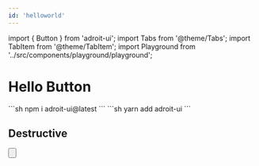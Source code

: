 ```yaml
---
id: 'helloworld'
---
```

import { Button } from 'adroit-ui';
import Tabs from '@theme/Tabs';
import TabItem from '@theme/TabItem';
import Playground from '../src/components/playground/playground';

# Hello Button

<Tabs>
<TabItem value='npm' label='npm' default>
```sh
npm i adroit-ui@latest
```
</TabItem>
<TabItem value='yarn' label='yarn' default>
```sh
yarn add adroit-ui
```
</TabItem>
</Tabs>

## Destructive

<Playground><Button variant='solid-destructive' size='lg' radius='sm' label='Log Out'/></Playground>
